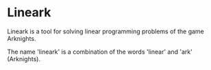 # Lineark

Lineark is a tool for solving linear programming problems of the game Arknights.

The name 'lineark' is a combination of the words 'linear' and 'ark' (Arknights).